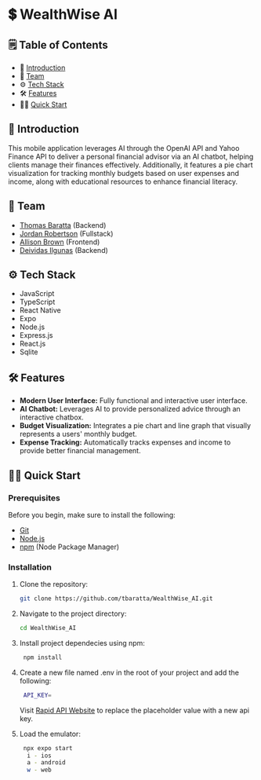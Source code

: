 # 💲 WealthWise AI

## 🗒️ Table of Contents

- 🤖 [Introduction](#introduction)
- 🤝 [Team](#team)
- ⚙️ [Tech Stack](#tech-stack)
- 🛠️ [Features](#features)
- 🏃‍♂️ [Quick Start](#quick-start)

## 🤖 Introduction <a name="introduction"></a>
This mobile application leverages AI through the OpenAI API and Yahoo Finance API to deliver a personal financial advisor via an AI chatbot, helping clients manage their finances effectively. Additionally, it features a pie chart visualization for tracking monthly budgets based on user expenses and income, along with educational resources to enhance financial literacy.

## 🤝 Team <a name="team"></a>
- [Thomas Baratta](https://www.linkedin.com/in/thomas-baratta-228244290/) (Backend)
- [Jordan Robertson](https://www.linkedin.com/in/jordan-ty-robertson/) (Fullstack)
- [Allison Brown](https://www.linkedin.com/in/allison-brown-16a8b6293/) (Frontend)
- [Deividas Ilgunas](https://www.linkedin.com/in/dilgunas2003/) (Backend)

## ⚙️ Tech Stack <a name="tech-stack"></a>

- JavaScript
- TypeScript
- React Native
- Expo
- Node.js
- Express.js
- React.js
- Sqlite
  
  
## 🛠️ Features <a name="features"></a>

- **Modern User Interface:** Fully functional and interactive user interface.
- **AI Chatbot:** Leverages AI to provide personalized advice through an interactive chatbox.
- **Budget Visualization:** Integrates a pie chart and line graph that visually represents a users' monthly budget.
- **Expense Tracking:** Automatically tracks expenses and income to provide better financial management.

## 🏃‍♂️ Quick Start <a name="quick-start"></a>

### Prerequisites <a name="prerequisites"></a>

Before you begin, make sure to install the following:

- [Git](https://git-scm.com/)
- [Node.js](https://nodejs.org/en)
- [npm](https://www.npmjs.com/) (Node Package Manager)

### Installation <a name="installation"></a>

1. Clone the repository:

    ```bash
    git clone https://github.com/tbaratta/WealthWise_AI.git
    ```

2. Navigate to the project directory:

    ```bash
    cd WealthWise_AI
    ```

3. Install project dependecies using npm:
   ```bash
    npm install
    ```

4. Create a new file named .env in the root of your project and add the following:
   ```bash
    API_KEY=
    ```
   Visit [Rapid API Website](https://rapidapi.com/rphrp1985/api/yahoo-finance160) to replace the placeholder value with a new api key.
   
5. Load the emulator:
   ```bash
    npx expo start
     i - ios
     a - android
     w - web
    ```
   
